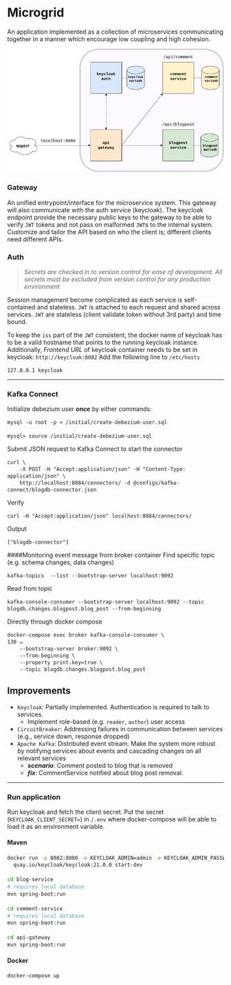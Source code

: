 # Microgrid

An application implemented as a collection of microservices communicating together
 in a manner which encourage low coupling and high cohesion.

![](images/arch.png)

### Gateway
An unified entrypoint/interface for the microservice system. 
This gateway will also communicate with the auth service (keycloak).
The keycloak endpoint provide the necessary public keys to the gateway to be able to
verify `JWT` tokens and not pass on malformed `JWT`s to the internal system.
Customize and tailor the API based on who the client is; 
different clients need different APIs.

### Auth

>*Secrets are checked in to version control for ease of development. 
All secrets must be excluded from version control for any production environment*

Session management become complicated as each service is self-contained and stateless.
`JWT` is attached to each request and shared across services. 
`JWT` are stateless (client validate token without 3rd party) and time bound. 

To keep the `iss` part of the `JWT` consistent, the docker name of keycloak has to be a
valid hostname that points to the running keycloak instance.
Additionally, *Frontend URL* of keycloak container needs to be set in keycloak: `http://keycloak:8082`
Add the following line to `/etc/hosts`
```
127.0.0.1 keycloak
```

---

### Kafka Connect
Initialize debezium user ***once*** by either commands:
```
mysql -u root -p < /initial/create-debezium-user.sql

mysql> source /initial/create-debezium-user.sql
```
Submit JSON request to Kafka Connect to start the connector
```
curl \
    -X POST -H "Accept:application/json" -H "Content-Type: application/json" \
    http://localhost:8084/connectors/ -d @configs/kafka-connect/blogdb-connector.json
```
Verify
```
curl -H "Accept:application/json" localhost:8084/connectors/
```
Output
```
["blogdb-connector"]
```

####Monitoring event message from broker container
Find specific topic (e.g. schema changes, data changes)
```
kafka-topics  --list --bootstrap-server localhost:9092
```
Read from topic
```
kafka-console-consumer --bootstrap-server localhost:9092 --topic blogdb.changes.blogpost.blog_post --from-beginning
```
Directly through docker compose
```
docker-compose exec broker kafka-console-consumer \                                                                                                                                                                                                 130 ↵
    --bootstrap-server broker:9092 \
    --from-beginning \
    --property print.key=true \
    --topic blogdb.changes.blogpost.blog_post
```
## Improvements

- `Keycloak`: Partially implemented. Authentication is required to talk to services.
  - Implement role-based (e.g. `reader`, `author`) user access
- `CircuitBreaker`: Addressing failures in communication between services (e.g., service down, response dropped)
- `Apache Kafka`: Distributed event stream. Make the system more robust by notifying services about events 
and cascading changes on all relevant services
  - ***scenario***: Comment posted to blog that is removed
  - ***fix***: CommentService notified about blog post removal.

---

### Run application
Run keycloak and fetch the client secret. 
Put the secret (`KEYCLOAK_CLIENT_SECRET=`) in `/.env` 
where docker-compose will be able to load it as an environment variable.

#### Maven
```bash
docker run -p 8082:8080 -e KEYCLOAK_ADMIN=admin -e KEYCLOAK_ADMIN_PASSWORD=admin \
  quay.io/keycloak/keycloak:21.0.0 start-dev
  
cd blog-service
# requires local database
mvn spring-boot:run

cd comment-service
# requires local database
mvn spring-boot:run

cd api-gateway
mvn spring-boot:run
```

#### Docker
```bash
docker-compose up
```
